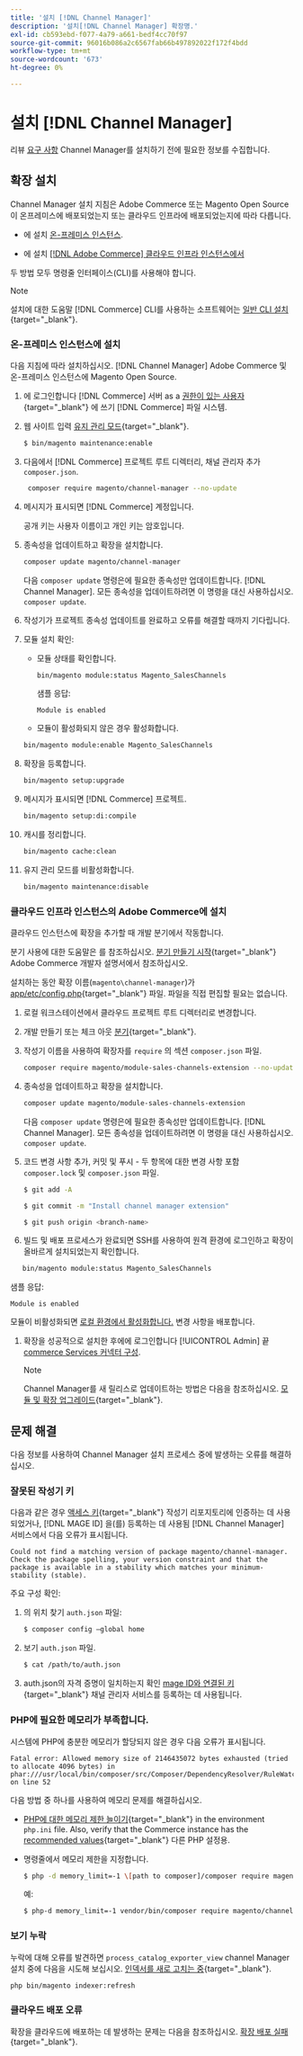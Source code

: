 ```yaml
---
title: '설치 [!DNL Channel Manager]'
description: '설치[!DNL Channel Manager] 확장명.'
exl-id: cb593ebd-f077-4a79-a661-bedf4cc70f97
source-git-commit: 96016b086a2c6567fab66b497892022f172f4bdd
workflow-type: tm+mt
source-wordcount: '673'
ht-degree: 0%

---
```



# 설치 [!DNL Channel Manager]

리뷰 [요구 사항](onboard.md#requirements) Channel Manager를 설치하기 전에 필요한 정보를 수집합니다.

## 확장 설치

Channel Manager 설치 지침은 Adobe Commerce 또는 Magento Open Source이 온프레미스에 배포되었는지 또는 클라우드 인프라에 배포되었는지에 따라 다릅니다.

- 에 설치 [온-프레미스 인스턴스](#install-on-an-on-premises-instance).

- 에 설치 [[!DNL Adobe Commerce] 클라우드 인프라 인스턴스에서](#install-adobe-commerce-on-cloud-infrastructure)

두 방법 모두 명령줄 인터페이스(CLI)를 사용해야 합니다.

>[!NOTE]
>
>설치에 대한 도움말 [!DNL Commerce] CLI를 사용하는 소프트웨어는 [일반 CLI 설치](https://devdocs.magento.com/extensions/install/){target="_blank"}.

### 온-프레미스 인스턴스에 설치

다음 지침에 따라 설치하십시오. [!DNL Channel Manager] Adobe Commerce 및 온-프레미스 인스턴스에 Magento Open Source.

1. 에 로그인합니다 [!DNL Commerce] 서버 as a [권한이 있는 사용자](https://devdocs.magento.com/guides/v2.4/install-gde/prereq/file-system-perms.html){target="_blank"} 에 쓰기 [!DNL Commerce] 파일 시스템.

1. 웹 사이트 입력 [유지 관리 모드](https://devdocs.magento.com/guides/v2.4/install-gde/install/cli/install-cli-subcommands-maint.html){target="_blank"}.

   ```bash
   $ bin/magento maintenance:enable
   ```

1. 다음에서 [!DNL Commerce] 프로젝트 루트 디렉터리, 채널 관리자 추가 `composer.json`.

   ```bash
    composer require magento/channel-manager --no-update
   ```

1. 메시지가 표시되면 [!DNL Commerce] 계정입니다.

   공개 키는 사용자 이름이고 개인 키는 암호입니다.

1. 종속성을 업데이트하고 확장을 설치합니다.

   ```bash
   composer update magento/channel-manager
   ```

   다음 `composer update` 명령은에 필요한 종속성만 업데이트합니다. [!DNL Channel Manager]. 모든 종속성을 업데이트하려면 이 명령을 대신 사용하십시오. `composer update`.

1. 작성기가 프로젝트 종속성 업데이트를 완료하고 오류를 해결할 때까지 기다립니다.

1. 모듈 설치 확인:

   - 모듈 상태를 확인합니다.

      ```bash
      bin/magento module:status Magento_SalesChannels
      ```

      샘플 응답:

      ```terminal
      Module is enabled
      ```

   - 모듈이 활성화되지 않은 경우 활성화합니다.

   ```bash
   bin/magento module:enable Magento_SalesChannels
   ```

1. 확장을 등록합니다.

   ```bash
   bin/magento setup:upgrade
   ```

1. 메시지가 표시되면 [!DNL Commerce] 프로젝트.

   ```bash
   bin/magento setup:di:compile
   ```

1. 캐시를 정리합니다.

   ```bash
   bin/magento cache:clean
   ```

1. 유지 관리 모드를 비활성화합니다.

   ```bash
   bin/magento maintenance:disable
   ```

### 클라우드 인프라 인스턴스의 Adobe Commerce에 설치

클라우드 인스턴스에 확장을 추가할 때 개발 분기에서 작동합니다.

분기 사용에 대한 도움말은 를 참조하십시오. [분기 만들기 시작](https://devdocs.magento.com/cloud/env/environments-start.html#getstarted){target="_blank"} Adobe Commerce 개발자 설명서에서 참조하십시오.

설치하는 동안 확장 이름(`magento\channel-manager`)가 [app/etc/config.php](https://devdocs.magento.com/cloud/live/sens-data-over.html#configuration-data){target="_blank"} 파일. 파일을 직접 편집할 필요는 없습니다.

1. 로컬 워크스테이션에서 클라우드 프로젝트 루트 디렉터리로 변경합니다.

1. 개발 만들기 또는 체크 아웃 [분기](https://devdocs-beta.magento.com/cloud/env/environments-start.html#getstarted){target="_blank"}.

1. 작성기 이름을 사용하여 확장자를 `require` 의 섹션 `composer.json` 파일.

   ```bash
   composer require magento/module-sales-channels-extension --no-update
   ```

1. 종속성을 업데이트하고 확장을 설치합니다.

   ```bash
   composer update magento/module-sales-channels-extension
   ```

   다음 `composer update` 명령은에 필요한 종속성만 업데이트합니다. [!DNL Channel Manager]. 모든 종속성을 업데이트하려면 이 명령을 대신 사용하십시오. `composer update`.

1. 코드 변경 사항 추가, 커밋 및 푸시 - 두 항목에 대한 변경 사항 포함 `composer.lock` 및 `composer.json` 파일.

   ```bash
   $ git add -A
   ```

   ```bash
   $ git commit -m "Install channel manager extension" 
   ```

   ```bash
   $ git push origin <branch-name>
   ```

1. 빌드 및 배포 프로세스가 완료되면 SSH를 사용하여 원격 환경에 로그인하고 확장이 올바르게 설치되었는지 확인합니다.

```bash
   bin/magento module:status Magento_SalesChannels
```

샘플 응답:

```terminal
Module is enabled
```

모듈이 비활성화되면 [로컬 환경에서 활성화합니다.](https://devdocs.magento.com/cloud/howtos/install-components.html#manage-extensions) 변경 사항을 배포합니다.


1. 확장을 성공적으로 설치한 후에에 로그인합니다 [!UICONTROL Admin] 끝 [commerce Services 커넥터 구성](connect.md).

   >[!NOTE]
   >
   >Channel Manager를 새 릴리스로 업데이트하는 방법은 다음을 참조하십시오. [모듈 및 확장 업그레이드](https://experienceleague.adobe.com/docs/commerce-operations/upgrade-guide/modules/upgrade.html){target="_blank"}.


## 문제 해결

다음 정보를 사용하여 Channel Manager 설치 프로세스 중에 발생하는 오류를 해결하십시오.

### 잘못된 작성기 키

다음과 같은 경우 [액세스 키](https://devdocs.magento.com/guides/v2.4/install-gde/prereq/connect-auth.html){target="_blank"} 작성기 리포지토리에 인증하는 데 사용되었거나, [!DNL MAGE ID] 을(를) 등록하는 데 사용됨 [!DNL Channel Manager] 서비스에서 다음 오류가 표시됩니다.

```terminal
Could not find a matching version of package magento/channel-manager. Check the package spelling, your version constraint and that the package is available in a stability which matches your minimum-stability (stable).
```

주요 구성 확인:

1. 의 위치 찾기 `auth.json` 파일:

   ```bash
   $ composer config –global home
   ```

1. 보기 `auth.json` 파일.

   ```bash
   $ cat /path/to/auth.json
   ```

1. auth.json의 자격 증명이 일치하는지 확인 [mage ID와 연결된 키](https://devdocs.magento.com/guides/v2.4/install-gde/prereq/connect-auth.html){target="_blank"} 채널 관리자 서비스를 등록하는 데 사용됩니다.

### PHP에 필요한 메모리가 부족합니다.

시스템에 PHP에 충분한 메모리가 할당되지 않은 경우 다음 오류가 표시됩니다.

```terminal
Fatal error: Allowed memory size of 2146435072 bytes exhausted (tried to allocate 4096 bytes) in phar:///usr/local/bin/composer/src/Composer/DependencyResolver/RuleWatchGraph.php on line 52
```

다음 방법 중 하나를 사용하여 메모리 문제를 해결하십시오.

- [PHP에 대한 메모리 제한 늘이기](https://devdocs.magento.com/cloud/project/magento-app-php-ini.html#increase-php-memory-limit){target="_blank"} in the environment `php.ini` file. Also, verify that the Commerce instance has the [recommended values](https://devdocs.magento.com/guides/v2.4/install-gde/prereq/php-settings.html){target="_blank"} 다른 PHP 설정용.

- 명령줄에서 메모리 제한을 지정합니다.

   ```bash
   $ php -d memory_limit=-1 \[path to composer]/composer require magento/payment-services.
   ```

   예:

   ```bash
   $ php-d memory_limit=-1 vendor/bin/composer require magento/channel-manager
   ```

### 보기 누락

누락에 대해 오류를 발견하면 `process_catalog_exporter_view` channel Manager 설치 중에 다음을 시도해 보십시오. [인덱서를 새로 고치는 중](https://devdocs.magento.com/guides/v2.4/config-guide/cli/config-cli-subcommands-index.html#config-cli-subcommands-index-reindex){target="_blank"}.

```bash
php bin/magento indexer:refresh
```

### 클라우드 배포 오류

확장을 클라우드에 배포하는 데 발생하는 문제는 다음을 참조하십시오. [확장 배포 실패](https://devdocs.magento.com/cloud/trouble/trouble_comp-deploy-fail.html){target="_blank"}.
